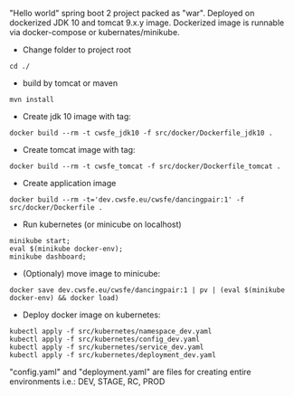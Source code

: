 "Hello world" spring boot 2 project packed as "war". Deployed on dockerized JDK 10 and tomcat 9.x.y image.
Dockerized image is runnable via docker-compose or kubernates/minikube.


* Change folder to project root
```
cd ./
```

* build by tomcat or maven
```
mvn install
```

* Create jdk 10 image with tag:
```
docker build --rm -t cwsfe_jdk10 -f src/docker/Dockerfile_jdk10 .
```

* Create tomcat image with tag:
```
docker build --rm -t cwsfe_tomcat -f src/docker/Dockerfile_tomcat .
```

* Create application image
```
docker build --rm -t='dev.cwsfe.eu/cwsfe/dancingpair:1' -f src/docker/Dockerfile .
```

* Run kubernetes (or minicube on localhost)
```
minikube start;
eval $(minikube docker-env);
minikube dashboard;
```

* (Optionaly) move image to minicube:
```
docker save dev.cwsfe.eu/cwsfe/dancingpair:1 | pv | (eval $(minikube docker-env) && docker load)
```

* Deploy docker image on kubernetes:
```
kubectl apply -f src/kubernetes/namespace_dev.yaml
kubectl apply -f src/kubernetes/config_dev.yaml 
kubectl apply -f src/kubernetes/service_dev.yaml
kubectl apply -f src/kubernetes/deployment_dev.yaml
```


"config.yaml" and "deployment.yaml" are files for creating entire environments i.e.: DEV, STAGE, RC, PROD 